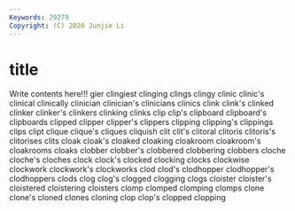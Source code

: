 ```yaml
---
Keywords: 29279
Copyright: (C) 2020 Junjie Li
---
```


# title

Write contents here!!!
gier 
clingiest 
clinging 
clings 
clingy 
clinic 
clinic's
clinical 
clinically 
clinician 
clinician's 
clinicians 
clinics 
clink 
clink's 
clinked 
clinker
clinker's 
clinkers 
clinking 
clinks 
clip 
clip's 
clipboard 
clipboard's 
clipboards 
clipped
clipper 
clipper's 
clippers 
clipping 
clipping's 
clippings 
clips 
clipt 
clique 
clique's
cliques 
cliquish 
clit 
clit's 
clitoral 
clitoris 
clitoris's 
clitorises 
clits 
cloak
cloak's 
cloaked 
cloaking 
cloakroom 
cloakroom's 
cloakrooms 
cloaks 
clobber 
clobber's 
clobbered
clobbering 
clobbers 
cloche 
cloche's 
cloches 
clock 
clock's 
clocked 
clocking 
clocks
clockwise 
clockwork 
clockwork's 
clockworks 
clod 
clod's 
clodhopper 
clodhopper's 
clodhoppers 
clods
clog 
clog's 
clogged 
clogging 
clogs 
cloister 
cloister's 
cloistered 
cloistering 
cloisters
clomp 
clomped 
clomping 
clomps 
clone 
clone's 
cloned 
clones 
cloning 
clop
clop's 
clopped 
clopping 
